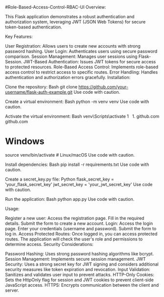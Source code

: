 #Role-Based-Access-Control-RBAC-UI
Overview:

This Flask application demonstrates a robust authentication and authorization system, leveraging JWT (JSON Web Tokens) for secure token-based authentication.

Key Features:

User Registration: Allows users to create new accounts with strong password hashing.
User Login: Authenticates users using secure password comparison.
Session Management: Manages user sessions using Flask-Session.
JWT-Based Authentication: Issues JWT tokens for secure access to protected resources.
Role-Based Access Control: Implements role-based access control to restrict access to specific routes.
Error Handling: Handles authentication and authorization errors gracefully.
Installation:

Clone the repository:
Bash
git clone https://github.com/your-username/flask-auth-example.git
Use code with caution.

Create a virtual environment:
Bash
python -m venv venv
Use code with caution.

Activate the virtual environment:
Bash
venv\Scripts\activate 1    
1.
github.com
github.com
  # Windows
source venv/bin/activate  # Linux/macOS
Use code with caution.

Install dependencies:
Bash
pip install -r requirements.txt
Use code with caution.

Create a secret_key.py file:
Python
flask_secret_key = 'your_flask_secret_key'
jwt_secret_key = 'your_jwt_secret_key'
Use code with caution.

Run the application:
Bash
python app.py
Use code with caution.

Usage:

Register a new user:
Access the registration page.
Fill in the required details.
Submit the form to create a new account.
Login:
Access the login page.
Enter your credentials (username and password).
Submit the form to log in.
Access Protected Routes:
Once logged in, you can access protected routes.
The application will check the user's role and permissions to determine access.
Security Considerations:

Password Hashing: Uses strong password hashing algorithms like bcrypt.
Session Management: Implements secure session management.
JWT Security: Uses a strong secret key for JWT signing and considers additional security measures like token expiration and revocation.
Input Validation: Sanitizes and validates user input to prevent attacks.
HTTP-Only Cookies: Sets the HttpOnly flag for session and JWT cookies to prevent client-side JavaScript access.
HTTPS: Encrypts communication between the client and server.
